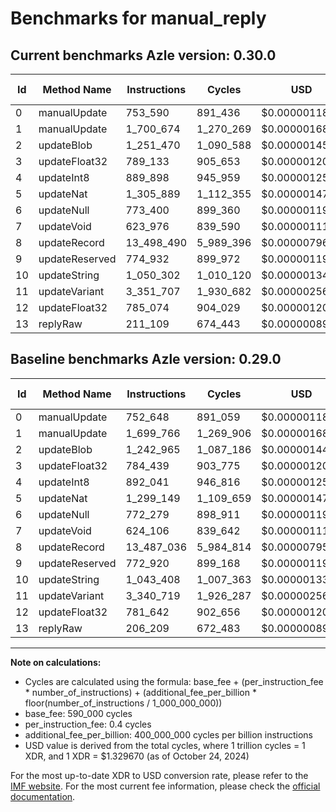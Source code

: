 # Benchmarks for manual_reply

## Current benchmarks Azle version: 0.30.0

| Id  | Method Name    | Instructions | Cycles    | USD           | USD/Million Calls | Change                            |
| --- | -------------- | ------------ | --------- | ------------- | ----------------- | --------------------------------- |
| 0   | manualUpdate   | 753_590      | 891_436   | $0.0000011853 | $1.18             | <font color="red">+942</font>     |
| 1   | manualUpdate   | 1_700_674    | 1_270_269 | $0.0000016890 | $1.68             | <font color="red">+908</font>     |
| 2   | updateBlob     | 1_251_470    | 1_090_588 | $0.0000014501 | $1.45             | <font color="red">+8_505</font>   |
| 3   | updateFloat32  | 789_133      | 905_653   | $0.0000012042 | $1.20             | <font color="red">+4_694</font>   |
| 4   | updateInt8     | 889_898      | 945_959   | $0.0000012578 | $1.25             | <font color="green">-2_143</font> |
| 5   | updateNat      | 1_305_889    | 1_112_355 | $0.0000014791 | $1.47             | <font color="red">+6_740</font>   |
| 6   | updateNull     | 773_400      | 899_360   | $0.0000011959 | $1.19             | <font color="red">+1_121</font>   |
| 7   | updateVoid     | 623_976      | 839_590   | $0.0000011164 | $1.11             | <font color="green">-130</font>   |
| 8   | updateRecord   | 13_498_490   | 5_989_396 | $0.0000079639 | $7.96             | <font color="red">+11_454</font>  |
| 9   | updateReserved | 774_932      | 899_972   | $0.0000011967 | $1.19             | <font color="red">+2_012</font>   |
| 10  | updateString   | 1_050_302    | 1_010_120 | $0.0000013431 | $1.34             | <font color="red">+6_894</font>   |
| 11  | updateVariant  | 3_351_707    | 1_930_682 | $0.0000025672 | $2.56             | <font color="red">+10_988</font>  |
| 12  | updateFloat32  | 785_074      | 904_029   | $0.0000012021 | $1.20             | <font color="red">+3_432</font>   |
| 13  | replyRaw       | 211_109      | 674_443   | $0.0000008968 | $0.89             | <font color="red">+4_900</font>   |

## Baseline benchmarks Azle version: 0.29.0

| Id  | Method Name    | Instructions | Cycles    | USD           | USD/Million Calls |
| --- | -------------- | ------------ | --------- | ------------- | ----------------- |
| 0   | manualUpdate   | 752_648      | 891_059   | $0.0000011848 | $1.18             |
| 1   | manualUpdate   | 1_699_766    | 1_269_906 | $0.0000016886 | $1.68             |
| 2   | updateBlob     | 1_242_965    | 1_087_186 | $0.0000014456 | $1.44             |
| 3   | updateFloat32  | 784_439      | 903_775   | $0.0000012017 | $1.20             |
| 4   | updateInt8     | 892_041      | 946_816   | $0.0000012590 | $1.25             |
| 5   | updateNat      | 1_299_149    | 1_109_659 | $0.0000014755 | $1.47             |
| 6   | updateNull     | 772_279      | 898_911   | $0.0000011953 | $1.19             |
| 7   | updateVoid     | 624_106      | 839_642   | $0.0000011164 | $1.11             |
| 8   | updateRecord   | 13_487_036   | 5_984_814 | $0.0000079578 | $7.95             |
| 9   | updateReserved | 772_920      | 899_168   | $0.0000011956 | $1.19             |
| 10  | updateString   | 1_043_408    | 1_007_363 | $0.0000013395 | $1.33             |
| 11  | updateVariant  | 3_340_719    | 1_926_287 | $0.0000025613 | $2.56             |
| 12  | updateFloat32  | 781_642      | 902_656   | $0.0000012002 | $1.20             |
| 13  | replyRaw       | 206_209      | 672_483   | $0.0000008942 | $0.89             |

---

**Note on calculations:**

- Cycles are calculated using the formula: base_fee + (per_instruction_fee \* number_of_instructions) + (additional_fee_per_billion \* floor(number_of_instructions / 1_000_000_000))
- base_fee: 590_000 cycles
- per_instruction_fee: 0.4 cycles
- additional_fee_per_billion: 400_000_000 cycles per billion instructions
- USD value is derived from the total cycles, where 1 trillion cycles = 1 XDR, and 1 XDR = $1.329670 (as of October 24, 2024)

For the most up-to-date XDR to USD conversion rate, please refer to the [IMF website](https://www.imf.org/external/np/fin/data/rms_sdrv.aspx).
For the most current fee information, please check the [official documentation](https://internetcomputer.org/docs/current/developer-docs/gas-cost#execution).
